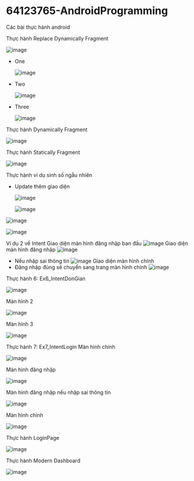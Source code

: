 # 64123765-AndroidProgramming
Các bài thực hành android

Thực hành Replace Dynamically Fragment

![image](https://github.com/user-attachments/assets/affe43c1-2395-47a5-9f0b-457e1f57ad82)

  - One

    ![image](https://github.com/user-attachments/assets/1e3889b1-a7f1-4d83-8301-d2780585e95e)
    
  - Two

    ![image](https://github.com/user-attachments/assets/2c646ec0-e60e-411e-ac66-871f4b092798)

  - Three

    ![image](https://github.com/user-attachments/assets/25c2ca74-1c49-4db6-ad5b-cfb6617eaf69)

Thực hành Dynamically Fragment

![image](https://github.com/user-attachments/assets/f59bb85d-9ab7-42c3-92d6-58ddae5df9ff)

Thực hành Statically Fragment

![image](https://github.com/user-attachments/assets/d74eff7e-fa69-457a-9db8-0b92aaf34daf)

Thực hành ví dụ sinh số ngẫu nhiên
- Update thêm giao diện
  
  ![image](https://github.com/user-attachments/assets/5e7bfbf5-7f57-43c0-b3e7-6b05203b4139)

  ![image](https://github.com/user-attachments/assets/612d2530-82db-4873-a997-4b8afac0f06e)

![image](https://github.com/user-attachments/assets/69447c02-d9a9-41de-8faa-855df19f0947)

![image](https://github.com/user-attachments/assets/06eebe58-e76c-4117-bd21-6c4c629dfde5)


Ví dụ 2 về Intent
Giao diện màn hình đăng nhập ban đầu
![image](https://github.com/user-attachments/assets/f4038df5-a190-45f9-be44-cf3984713957)
Giao diện màn hình đăng nhập
![image](https://github.com/user-attachments/assets/7d4e4f1e-4878-4c41-b5e7-56a7df87db5c)
- Nếu nhập sai thông tin
  ![image](https://github.com/user-attachments/assets/869fbc50-1523-438f-9f39-3b252bcc8e49)
Giao diện màn hình chính
- Đăng nhập đúng sẽ chuyển sang trang màn hình chính
  ![image](https://github.com/user-attachments/assets/8a58eb3e-c407-4d73-b81c-ef8df60e9a3b)

Thực hành 6: Ex6_IntentDonGian

![image](https://github.com/user-attachments/assets/b2b6a2ef-4b19-4916-a7cf-22f1fb2eaba7)

Màn hình 2

![image](https://github.com/user-attachments/assets/6f5f5c36-fc86-4add-bd0c-9c8df5f0e94d)

Màn hình 3

![image](https://github.com/user-attachments/assets/7b2f4443-fe4c-4993-be36-3b5c0bc73e94)

Thực hành 7: Ex7_IntentLogin
Màn hình chính

![image](https://github.com/user-attachments/assets/7b666a9d-784c-4f1c-95f4-fd2d21b2c773)

Màn hình đăng nhập

![image](https://github.com/user-attachments/assets/66ce4a1d-f0e1-4a48-b16b-b1e65e9f5236)

Màn hình đăng nhập nếu nhập sai thông tin

![image](https://github.com/user-attachments/assets/c387c0e3-b62a-4068-b9de-7a1d5980f532)

Màn hình chính

![image](https://github.com/user-attachments/assets/b705668c-9f80-4263-a3fc-42f1cd796c2f)

Thực hành LoginPage

![image](https://github.com/user-attachments/assets/0280606f-590e-4a0e-a344-1941c75a809e)

Thực hành Modern Dashboard

![image](https://github.com/user-attachments/assets/7569566e-ef23-4d19-b0ca-62cde87a43cd)

